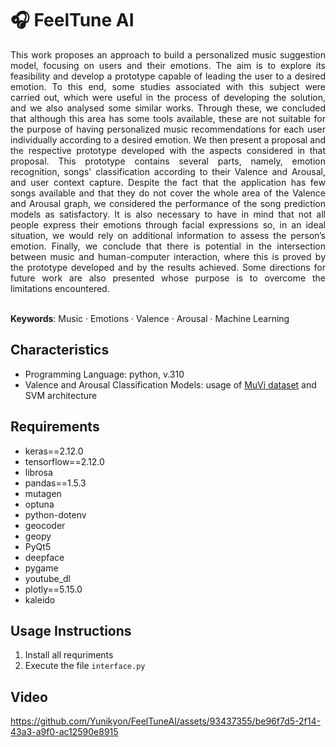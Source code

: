 # 🎧 FeelTune AI 

<div align="justify"> 
This work proposes an approach to build a personalized music suggestion model, focusing on users and their emotions. The aim is to explore its feasibility and develop a prototype capable of leading the user to a desired emotion. To this end, some studies associated with this subject were carried out, which were useful in the process of developing the solution, and we also analysed some similar works. Through these, we concluded that although this area has some tools available, these are not suitable for the purpose of having personalized music recommendations for each user individually according to a desired emotion. We then present a proposal and the respective prototype developed with the aspects considered in that proposal. This prototype contains several parts, namely, emotion recognition, songs' classification according to their Valence and Arousal, and user context capture. Despite the fact that the application has few songs available and that they do not cover the whole area of the Valence and Arousal graph, we considered the performance of the song prediction models as satisfactory. It is also necessary to have in mind that not all people express their emotions through facial expressions so, in an ideal situation, we would rely on additional information to assess the person’s emotion. Finally, we conclude that there is potential in the intersection between music and human-computer interaction, where this is proved by the prototype developed and by the results achieved. Some directions for future work are also presented whose purpose is to overcome the limitations encountered. 
</div>
<br>

**Keywords**: Music · Emotions · Valence · Arousal · Machine Learning

## Characteristics

- Programming Language: python, v.310
- Valence and Arousal Classification Models: usage of [MuVi dataset](https://github.com/AMAAI-Lab/MuVi) and SVM architecture

## Requirements

- keras==2.12.0
- tensorflow==2.12.0
- librosa
- pandas==1.5.3
- mutagen
- optuna
- python-dotenv
- geocoder
- geopy
- PyQt5
- deepface
- pygame
- youtube_dl
- plotly==5.15.0
- kaleido

## Usage Instructions

1. Install all requriments
2. Execute the file ```interface.py```

## Video

https://github.com/Yunikyon/FeelTuneAI/assets/93437355/be96f7d5-2f14-43a3-a9f0-ac12590e8915

